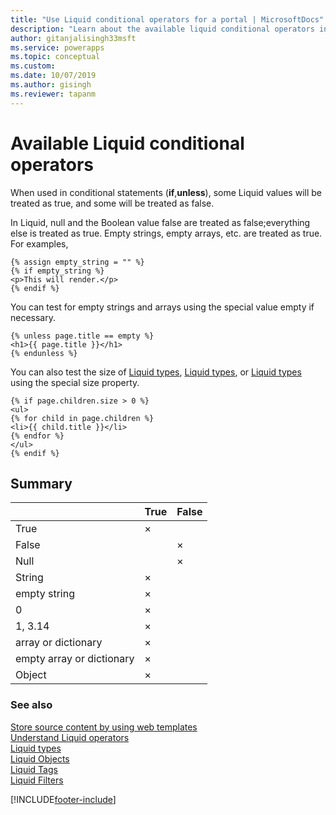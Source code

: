 ```yaml
---
title: "Use Liquid conditional operators for a portal | MicrosoftDocs"
description: "Learn about the available liquid conditional operators in a portal."
author: gitanjalisingh33msft
ms.service: powerapps
ms.topic: conceptual
ms.custom: 
ms.date: 10/07/2019
ms.author: gisingh
ms.reviewer: tapanm
---
```


# Available Liquid conditional operators

When used in conditional statements (**if**,**unless**), some Liquid values will be treated as true, and some will be treated as false.

In Liquid, null and the Boolean value false are treated as false;everything else is treated as true. Empty strings, empty arrays, etc. are treated as true. For examples,

```
{% assign empty_string = "" %}
{% if empty_string %}
<p>This will render.</p>
{% endif %}
```
You can test for empty strings and arrays using the special value empty if necessary.

```
{% unless page.title == empty %}
<h1>{{ page.title }}</h1>
{% endunless %}
```
You can also test the size of [Liquid types](liquid-types.md), [Liquid types](liquid-types.md), or [Liquid types](liquid-types.md) using the special size property.

```
{% if page.children.size > 0 %}
<ul>
{% for child in page.children %}
<li>{{ child.title }}</li>
{% endfor %}
</ul>
{% endif %}
```

## Summary

|                           | True | False |
|---------------------------|------|-------|
| True                      | ×    |       |
| False                     |      | ×     |
| Null                      |      | ×     |
| String                    | ×    |       |
| empty string              | ×    |       |
| 0                         | ×    |       |
| 1, 3.14                   | ×    |       |
| array or dictionary       | ×    |       |
| empty array or dictionary | ×    |       |
| Object                    | ×    |       |

### See also

[Store source content by using web templates](store-content-web-templates.md)  
[Understand Liquid operators](liquid-operators.md)  
[Liquid types](liquid-types.md)  
[Liquid Objects](liquid-objects.md)  
[Liquid Tags](liquid-tags.md)  
[Liquid Filters](liquid-filters.md)  


[!INCLUDE[footer-include](../../../includes/footer-banner.md)]